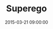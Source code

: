 ---
title:  "Superego"
date:   2015-03-21 09:00:00
categories: podcasts
book-author: "Drs. Gourley, Carter, McConville, & Tompkins"
cover-image: http://a2.mzstatic.com/au/r30/Music3/v4/56/92/cc/5692ccae-f55f-6e83-56d2-edcc34fa7739/cover170x170.jpeg
buy-link: https://itunes.apple.com/au/podcast/superego/id129558037?mt=2
layout: "library-page"

---